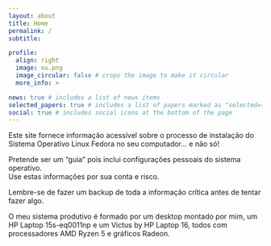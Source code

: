 ```yaml
---
layout: about
title: Home
permalink: /
subtitle:

profile:
  align: right
  image: eu.png
  image_circular: false # crops the image to make it circular
  more_info: >

news: true # includes a list of news items
selected_papers: true # includes a list of papers marked as "selected={true}"
social: true # includes social icons at the bottom of the page
---
```


Este site fornece informação acessível sobre o processo de instalação do Sistema Operativo Linux Fedora no seu computador… e não só!  

Pretende ser um “guia” pois inclui configurações pessoais do sistema operativo.  
Use estas informações por sua conta e risco.  

Lembre-se de fazer um backup de toda a informação crítica antes de tentar fazer algo.  

O meu sistema produtivo é formado por um desktop montado por mim, um HP Laptop 15s-eq0011np e um Victus by HP Laptop 16, todos com processadores AMD Ryzen 5 e gráficos Radeon.
